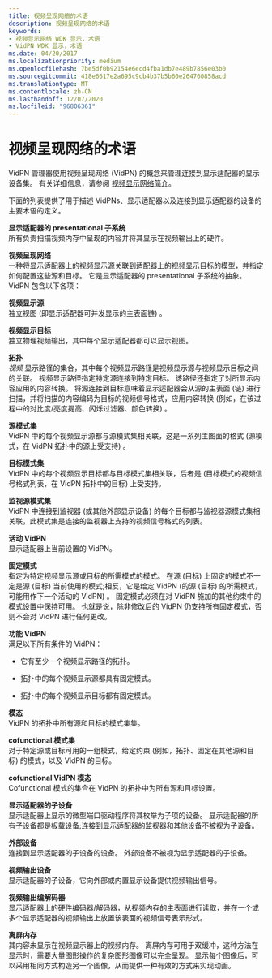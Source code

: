 ```yaml
---
title: 视频呈现网络的术语
description: 视频呈现网络的术语
keywords:
- 视频显示网络 WDK 显示，术语
- VidPN WDK 显示，术语
ms.date: 04/20/2017
ms.localizationpriority: medium
ms.openlocfilehash: 7be5df0b92154e6ecd4fba1db7e489b7856e03b0
ms.sourcegitcommit: 418e6617e2a695c9cb4b37b5b60e264760858acd
ms.translationtype: MT
ms.contentlocale: zh-CN
ms.lasthandoff: 12/07/2020
ms.locfileid: "96806361"
---
```

# <a name="video-present-network-terminology"></a>视频呈现网络的术语


VidPN 管理器使用视频呈现网络 (VidPN) 的概念来管理连接到显示适配器的显示设备集。 有关详细信息，请参阅 [视频显示网络简介](introduction-to-video-present-networks.md)。

下面的列表提供了用于描述 VidPNs、显示适配器以及连接到显示适配器的设备的主要术语的定义。

<span id="display_adapter_s_presentational_subsystem"></span><span id="DISPLAY_ADAPTER_S_PRESENTATIONAL_SUBSYSTEM"></span>**显示适配器的 presentational 子系统**  
所有负责扫描视频内存中呈现的内容并将其显示在视频输出上的硬件。

<span id="video_present_network"></span><span id="VIDEO_PRESENT_NETWORK"></span>**视频呈现网络**  
一种将显示适配器上的视频显示源关联到适配器上的视频显示目标的模型，并指定如何配置这些源和目标。 它是显示适配器的 presentational 子系统的抽象。 VidPN 包含以下各项：

<span id="video_present_sources"></span><span id="VIDEO_PRESENT_SOURCES"></span>**视频显示源**  
独立视图 (即显示适配器可并发显示的主表面链) 。

<span id="video_present_targets"></span><span id="VIDEO_PRESENT_TARGETS"></span>**视频显示目标**  
独立物理视频输出，其中每个显示适配器都可以显示视图。

<span id="topology"></span><span id="TOPOLOGY"></span>**拓扑**  
*视频* 显示路径的集合，其中每个视频显示路径是视频显示源与视频显示目标之间的关联。 视频显示路径指定特定源连接到特定目标。 该路径还指定了对所显示内容应用的内容转换。 将源连接到目标意味着显示适配器会从源的主表面 (链) 进行扫描，并将扫描的内容编码为目标的视频信号格式，应用内容转换 (例如，在该过程中的对比度/亮度提高、闪烁过滤器、颜色转换) 。

<span id="source_mode_sets"></span><span id="SOURCE_MODE_SETS"></span>**源模式集**  
VidPN 中的每个视频显示源都与源模式集相关联，这是一系列主图面的格式 (源模式，在 VidPN 拓扑中的源上受支持) 。

<span id="target_mode_sets"></span><span id="TARGET_MODE_SETS"></span>**目标模式集**  
VidPN 中的每个视频显示目标都与目标模式集相关联，后者是 (目标模式的视频信号格式列表，在 VidPN 拓扑中的目标) 上受支持。

<span id="monitor_source_mode_sets"></span><span id="MONITOR_SOURCE_MODE_SETS"></span>**监视源模式集**  
VidPN 中连接到监视器 (或其他外部显示设备) 的每个目标都与监视器源模式集相关联，此模式集是连接的监视器上支持的视频信号格式的列表。

<span id="active_VidPN"></span><span id="active_vidpn"></span><span id="ACTIVE_VIDPN"></span>**活动 VidPN**  
显示适配器上当前设置的 VidPN。

<span id="pinned_mode"></span><span id="PINNED_MODE"></span>**固定模式**  
指定为特定视频显示源或目标的所需模式的模式。 在源 (目标) 上固定的模式不一定是源 (目标) 当前使用的模式;相反，它是给定 VidPN (的源 (目标) 的所需模式，可能用作下一个活动的 VidPN) 。 固定模式必须在对 VidPN 施加的其他约束中的模式设置中保持可用。 也就是说，除非修改后的 VidPN 仍支持所有固定模式，否则不会对 VidPN 进行任何更改。

<span id="functional_VidPN"></span><span id="functional_vidpn"></span><span id="FUNCTIONAL_VIDPN"></span>**功能 VidPN**  
满足以下所有条件的 VidPN：

-   它有至少一个视频显示路径的拓扑。

-   拓扑中的每个视频显示源都具有固定模式。

-   拓扑中的每个视频显示目标都有固定模式。

<span id="modality"></span><span id="MODALITY"></span>**模态**  
VidPN 的拓扑中所有源和目标的模式集集。

<span id="cofunctional_mode_set"></span><span id="COFUNCTIONAL_MODE_SET"></span>**cofunctional 模式集**  
对于特定源或目标可用的一组模式，给定约束 (例如，拓扑、固定在其他源和目标) 的模式，以及 VidPN 的目标。

<span id="cofunctional_VidPN_modality"></span><span id="cofunctional_vidpn_modality"></span><span id="COFUNCTIONAL_VIDPN_MODALITY"></span>**cofunctional VidPN 模态**  
Cofunctional 模式的集合在 VidPN 的拓扑中为所有源和目标设置。

<span id="child_device_of_the_display_adapter"></span><span id="CHILD_DEVICE_OF_THE_DISPLAY_ADAPTER"></span>**显示适配器的子设备**  
显示适配器上显示的微型端口驱动程序将其枚举为子项的设备。 显示适配器的所有子设备都是板载设备;连接到显示适配器的监视器和其他设备不被视为子设备。

<span id="external_device"></span><span id="EXTERNAL_DEVICE"></span>**外部设备**  
连接到显示适配器的子设备的设备。 外部设备不被视为显示适配器的子设备。

<span id="video_output_device"></span><span id="VIDEO_OUTPUT_DEVICE"></span>**视频输出设备**  
显示适配器的子设备，它向外部或内置显示设备提供视频输出信号。

<span id="video_output_codec"></span><span id="VIDEO_OUTPUT_CODEC"></span>**视频输出编解码器**  
显示适配器上的硬件编码器/解码器，从视频内存的主表面进行读取，并在一个或多个显示适配器的视频输出上放置该表面的视频信号表示形式。

 
<span id="off_screen_memory"></span><span id="OFF_SCREEN_MEMORY"></span>**离屏内存**  
其内容未显示在视频显示器上的视频内存。 离屏内存可用于双缓冲，这种方法在显示时，需要大量图形操作的复杂图形图像可以完全呈现。 显示每个图像后，可以采用相同方式构造另一个图像，从而提供一种有效的方式来实现动画。





